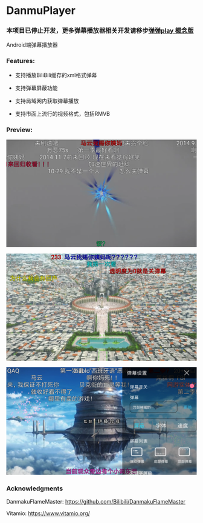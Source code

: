 DanmuPlayer
==================

### 本项目已停止开发，更多弹幕播放器相关开发请移步[弹弹play 概念版](https://github.com/xyoye/DanDanPlayForAndroid)

Android端弹幕播放器
 
### Features:

- 支持播放BiliBili缓存的xml格式弹幕

- 支持弹幕屏蔽功能

- 支持局域网内获取弹幕播放

- 支持市面上流行的视频格式，包括RMVB

### Preview:

![iamge1](https://github.com/xyoye/ImageRepository/blob/master/DanmuPlayer/image1.png)

![iamge1](https://github.com/xyoye/ImageRepository/blob/master/DanmuPlayer/image2.png)

![iamge1](https://github.com/xyoye/ImageRepository/blob/master/DanmuPlayer/image3.png)

### Acknowledgments

DanmakuFlameMaster: https://github.com/Bilibili/DanmakuFlameMaster

Vitamio: https://www.vitamio.org/
